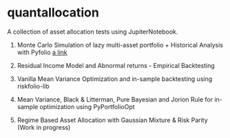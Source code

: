 # quantallocation
A collection of asset allocation tests using JupiterNotebook.


1. Monte Carlo Simulation of lazy multi-asset portfolio + Historical Analysis with Pyfolio [a link](https://github.com/enexqnt/quantallocation/blob/main/AW%20Monte%20Carlo.ipynb)

2. Residual Income Model and Abnormal returns - Empirical Backtesting
3. Vanilla Mean Variance Optimization and in-sample backtesting using riskfolio-lib
4. Mean Variance, Black & Litterman, Pure Bayesian and Jorion Rule for in-sample optimization using PyPortfolioOpt
5. Regime Based Asset Allocation with Gaussian Mixture & Risk Parity (Work in progress)

